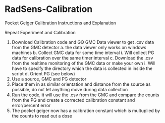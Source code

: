 # RadSens-Calibration

Pocket Geiger Calibration
	Instructions and Explanation

Repeat Experiment and Calibration

1. Download Calibration code and GQ GMC Data viewer to get .csv data from the GMC detector
	a. the data viewer only works on windows machines
	b. Collect GMC data for some time interval 
		i. Will collect PG data for calibration over the same timer interval
	c. Download the .csv from the realtime monitoring of the GMC data or make your own
		i. Will have to specify the directory which the data is collected in inside the script
	d. Orient PG (see below)
2. Use a source, GMC and PG detector
3. Place them in as similar orientation and distance from the source as possible, do not let anything move during data collection
4. Run the code, it will use the .csv from the GMC and compare the counts from the PG and create a corrected calibration constant and error/percent error
5. The pocket geiger now has a calibration constant which is multuplied by the counts to read out a dose
